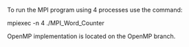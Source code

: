 To run the MPI program using 4 processes use the command:

mpiexec -n 4 ./MPI_Word_Counter

OpenMP implementation is located on the OpenMP branch.
